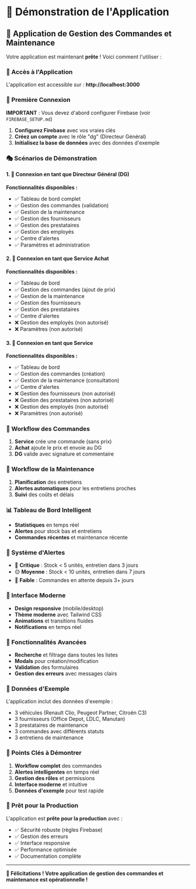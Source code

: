 # 🎯 Démonstration de l'Application

## 🚀 Application de Gestion des Commandes et Maintenance

Votre application est maintenant **prête** ! Voici comment l'utiliser :

### 📱 Accès à l'Application

L'application est accessible sur : **http://localhost:3000**

### 🔐 Première Connexion

**IMPORTANT** : Vous devez d'abord configurer Firebase (voir `FIREBASE_SETUP.md`)

1. **Configurez Firebase** avec vos vraies clés
2. **Créez un compte** avec le rôle "dg" (Directeur Général)
3. **Initialisez la base de données** avec des données d'exemple

### 🎭 Scénarios de Démonstration

#### 1. 👤 Connexion en tant que Directeur Général (DG)

**Fonctionnalités disponibles :**
- ✅ Tableau de bord complet
- ✅ Gestion des commandes (validation)
- ✅ Gestion de la maintenance
- ✅ Gestion des fournisseurs
- ✅ Gestion des prestataires
- ✅ Gestion des employés
- ✅ Centre d'alertes
- ✅ Paramètres et administration

#### 2. 👤 Connexion en tant que Service Achat

**Fonctionnalités disponibles :**
- ✅ Tableau de bord
- ✅ Gestion des commandes (ajout de prix)
- ✅ Gestion de la maintenance
- ✅ Gestion des fournisseurs
- ✅ Gestion des prestataires
- ✅ Centre d'alertes
- ❌ Gestion des employés (non autorisé)
- ❌ Paramètres (non autorisé)

#### 3. 👤 Connexion en tant que Service

**Fonctionnalités disponibles :**
- ✅ Tableau de bord
- ✅ Gestion des commandes (création)
- ✅ Gestion de la maintenance (consultation)
- ✅ Centre d'alertes
- ❌ Gestion des fournisseurs (non autorisé)
- ❌ Gestion des prestataires (non autorisé)
- ❌ Gestion des employés (non autorisé)
- ❌ Paramètres (non autorisé)

### 🔄 Workflow des Commandes

1. **Service** crée une commande (sans prix)
2. **Achat** ajoute le prix et envoie au DG
3. **DG** valide avec signature et commentaire

### 🚗 Workflow de la Maintenance

1. **Planification** des entretiens
2. **Alertes automatiques** pour les entretiens proches
3. **Suivi** des coûts et délais

### 📊 Tableau de Bord Intelligent

- **Statistiques** en temps réel
- **Alertes** pour stock bas et entretiens
- **Commandes récentes** et maintenance récente

### 🚨 Système d'Alertes

- 🔴 **Critique** : Stock < 5 unités, entretien dans 3 jours
- 🟡 **Moyenne** : Stock < 10 unités, entretien dans 7 jours
- 🔵 **Faible** : Commandes en attente depuis 3+ jours

### 🎨 Interface Moderne

- **Design responsive** (mobile/desktop)
- **Thème moderne** avec Tailwind CSS
- **Animations** et transitions fluides
- **Notifications** en temps réel

### 📱 Fonctionnalités Avancées

- **Recherche** et filtrage dans toutes les listes
- **Modals** pour création/modification
- **Validation** des formulaires
- **Gestion des erreurs** avec messages clairs

### 🔧 Données d'Exemple

L'application inclut des données d'exemple :
- 3 véhicules (Renault Clio, Peugeot Partner, Citroën C3)
- 3 fournisseurs (Office Depot, LDLC, Manutan)
- 3 prestataires de maintenance
- 3 commandes avec différents statuts
- 3 entretiens de maintenance

### 🎯 Points Clés à Démontrer

1. **Workflow complet** des commandes
2. **Alertes intelligentes** en temps réel
3. **Gestion des rôles** et permissions
4. **Interface moderne** et intuitive
5. **Données d'exemple** pour test rapide

### 🚀 Prêt pour la Production

L'application est **prête pour la production** avec :
- ✅ Sécurité robuste (règles Firebase)
- ✅ Gestion des erreurs
- ✅ Interface responsive
- ✅ Performance optimisée
- ✅ Documentation complète

---

**🎉 Félicitations ! Votre application de gestion des commandes et maintenance est opérationnelle !**
